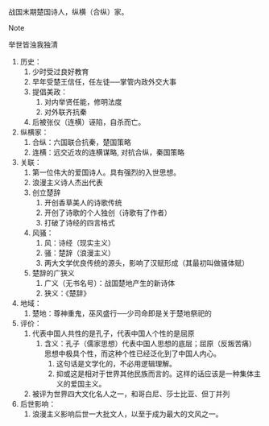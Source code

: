 战国末期楚国诗人，纵横（合纵）家。

> [!NOTE] 
> 举世皆浊我独清


1. 历史：
	1. 少时受过良好教育
	2. 早年受楚王信任，任左徒──掌管内政外交大事
	3. 提倡美政：
		1. 对内举贤任能，修明法度
		2. 对外联齐抗秦
	4. 后被张仪（连横）诬陷，自杀而亡。
2. 纵横家：
	1. 合纵：六国联合抗秦，楚国策略
	2. 连横：远交近攻的连横谋略, 对抗合纵，秦国策略
3. 关联：
	1. 第一位伟大的爱国诗人。具有强烈的入世思想。
	2. 浪漫主义诗人杰出代表
	3. 创立楚辞
		1. 开创香草美人的诗歌传统
		2. 开创了诗歌的个人独创（诗歌有了作者）
		3. 打破了诗经的四言格式
	4. 风骚：
		1. 风：诗经（现实主义）
		2. 骚：楚辞（浪漫主义）
		3. 两大文学优良传统的源头，影响了汉赋形成（其最初叫做骚体赋）
	5. 楚辞的广狭义
		1. 广义（无书名号）：战国楚地产生的新诗体
		2. 狭义：《楚辞》
4. 地域：
	1. 楚地：尊神重鬼，巫风盛行──少司命即是关于楚地祭祀的
5. 评价：
	1. 代表中国人共性的是孔子，代表中国人个性的是屈原
		1. 含义：孔子（儒家思想）代表中国人思想的底层；屈原（反叛苦痛）思想中极具个性，而这种个性已经泛化到了中国人内心。
			1. 这句话是文学化的，不必用逻辑理解。
			2. 抑或这是相对于世界其他民族而言的。这样的话应该是一种集体主义的爱国主义。
	2. 被评为世界四大文化名人之一，和哥白尼、莎士比亚、但丁并列
6. 后世影响：
	1. 浪漫主义影响后世一大批文人，以至于成为最大的文风之一。
